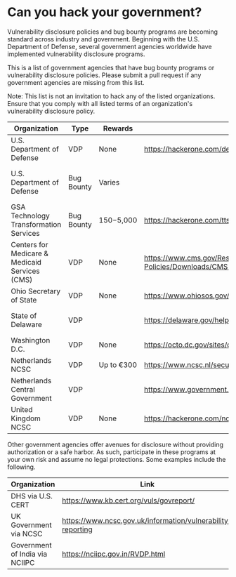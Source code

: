 # Can you hack your government?

Vulnerability disclosure policies and bug bounty programs are becoming standard across industry and government. Beginning with the U.S. Department of Defense, several government agencies worldwide have implemented vulnerability disclosure programs.

This is a list of government agencies that have bug bounty programs or vulnerability disclosure policies. Please submit a pull request if any government agencies are missing from this list.

Note: This list is not an invitation to hack any of the listed organizations. Ensure that you comply with all listed terms of an organization's vulnerability disclosure policy.

| Organization                           | Type       | Rewards     | Link                                                         | Notes                            |
| -------------------------------------- | ---------- | ----------- | ------------------------------------------------------------ | -------------------------------- |
| U.S. Department of Defense             | VDP        | None        | https://hackerone.com/deptofdefense                          | Safe Harbor                      |
| U.S. Department of Defense             | Bug Bounty | Varies      |                                                              | Private, time-limited challenges |
| GSA Technology Transformation Services | Bug Bounty | $150-$5,000 | https://hackerone.com/tts                                    | Safe Harbor                      |
| Centers for Medicare & Medicaid Services (CMS) | VDP | None | https://www.cms.gov/Research-Statistics-Data-and-Systems/CMS-Information-Technology/CIO-Directives-and-Policies/Downloads/CMS-Vulnerability-Disclosure-Policy.pdf | Safe Harbor |
| Ohio Secretary of State | VDP | None | https://www.ohiosos.gov/vulnerability-disclosure-policy/ | Safe Harbor
| State of Delaware                      | VDP        |             | https://delaware.gov/help/responsible-disclosure.shtml       | Partial Safe Harbor                      |
| Washington D.C. | VDP |  None |https://octo.dc.gov/sites/default/files/dc/sites/octo/publication/attachments/Responsible%20Disclosure%20Policy%20.pdf | |
| Netherlands NCSC                       | VDP        | Up to €300  | https://www.ncsc.nl/security                         |                                  |
| Netherlands Central Government         | VDP        |             | https://www.government.nl/topics/cybercrime/fighting-cybercrime-in-the-netherlands/responsible-disclosure |                                  |
| United Kingdom NCSC | VDP | None | https://hackerone.com/ncsc_uk | |

Other government agencies offer avenues for disclosure without providing authorization or a safe harbor. As such, participate in these programs at your own risk and assume no legal protections. Some examples include the following.

| Organization                           | Link                                                         | Notes                            |
| -------------------------------------- | ------------------------------------------------------------ | -------------------------------- |
| DHS via U.S. CERT | https://www.kb.cert.org/vuls/govreport/ |                       |
| UK Government via NCSC | https://www.ncsc.gov.uk/information/vulnerability-reporting |                       |
| Government of India via NCIIPC | https://nciipc.gov.in/RVDP.html |                  |
